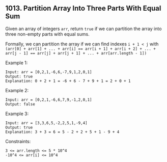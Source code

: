 ## 1013. Partition Array Into Three Parts With Equal Sum

Given an array of integers `arr`, return `true` if we can partition the array into three non-empty parts with equal sums.

Formally, we can partition the array if we can find indexes `i + 1 < j` with `(arr[0] + arr[1] + ... + arr[i] == arr[i + 1] + arr[i + 2] + ... + arr[j - 1] == arr[j] + arr[j + 1] + ... + arr[arr.length - 1])`

Example 1:

```
Input: arr = [0,2,1,-6,6,-7,9,1,2,0,1]
Output: true
Explanation: 0 + 2 + 1 = -6 + 6 - 7 + 9 + 1 = 2 + 0 + 1
```

Example 2:

```
Input: arr = [0,2,1,-6,6,7,9,-1,2,0,1]
Output: false
```

Example 3:

```
Input: arr = [3,3,6,5,-2,2,5,1,-9,4]
Output: true
Explanation: 3 + 3 = 6 = 5 - 2 + 2 + 5 + 1 - 9 + 4
```

Constraints:

```
3 <= arr.length <= 5 * 10^4
-10^4 <= arr[i] <= 10^4
```
